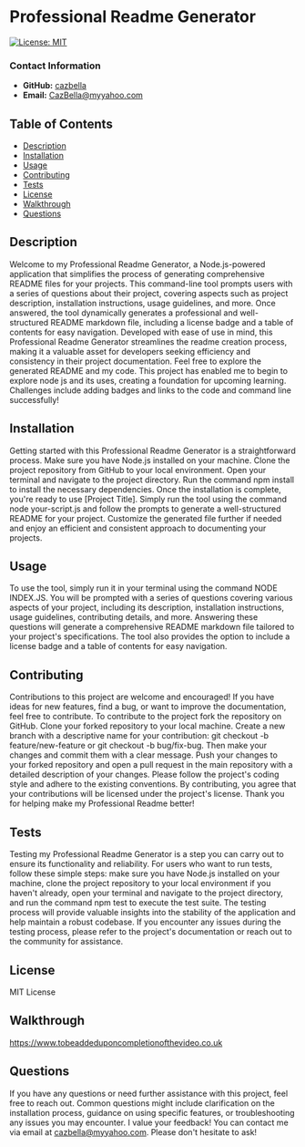 
  # Professional Readme Generator

[![License: MIT](https://img.shields.io/badge/License-MIT-yellow.svg)](https://opensource.org/licenses/MIT)

### Contact Information
- **GitHub:** [cazbella](https://github.com/cazbella)
- **Email:** CazBella@myyahoo.com



## Table of Contents
- [Description](#description)
- [Installation](#installation)
- [Usage](#usage)
- [Contributing](#contributing)
- [Tests](#tests)
- [License](#license)
- [Walkthrough](#walkthrough)
- [Questions](#questions)

## Description
Welcome to my Professional Readme Generator, a Node.js-powered application that simplifies the process of generating comprehensive README files for your projects. This command-line tool prompts users with a series of questions about their project, covering aspects such as project description, installation instructions, usage guidelines, and more. Once answered, the tool dynamically generates a professional and well-structured README markdown file, including a license badge and a table of contents for easy navigation. Developed with ease of use in mind, this Professional Readme Generator streamlines the readme creation process, making it a valuable asset for developers seeking efficiency and consistency in their project documentation. Feel free to explore the generated README and my code. This project has enabled me to begin to explore node js and its uses, creating a foundation for upcoming learning. Challenges include adding badges and links to the code and command line successfully! 

## Installation
Getting started with this Professional Readme Generator is a straightforward process. Make sure you have Node.js installed on your machine. Clone the project repository from GitHub to your local environment. Open your terminal and navigate to the project directory. Run the command npm install to install the necessary dependencies. Once the installation is complete, you're ready to use [Project Title]. Simply run the tool using the command node your-script.js and follow the prompts to generate a well-structured README for your project. Customize the generated file further if needed and enjoy an efficient and consistent approach to documenting your projects.

## Usage
To use the tool, simply run it in your terminal using the command NODE INDEX.JS. You will be prompted with a series of questions covering various aspects of your project, including its description, installation instructions, usage guidelines, contributing details, and more. Answering these questions will generate a comprehensive README markdown file tailored to your project's specifications. The tool also provides the option to include a license badge and a table of contents for easy navigation. 

## Contributing
Contributions to this project are welcome and encouraged! If you have ideas for new features, find a bug, or want to improve the documentation, feel free to contribute. To contribute to the project fork the repository on GitHub. Clone your forked repository to your local machine. Create a new branch with a descriptive name for your contribution: git checkout -b feature/new-feature or git checkout -b bug/fix-bug. Then make your changes and commit them with a clear message. Push your changes to your forked repository and open a pull request in the main repository with a detailed description of your changes. Please follow the project's coding style and adhere to the existing conventions. By contributing, you agree that your contributions will be licensed under the project's license. Thank you for helping make my Professional Readme better!

## Tests
Testing my Professional Readme Generator is a step you can carry out to ensure its functionality and reliability. For users who want to run tests, follow these simple steps: make sure you have Node.js installed on your machine, clone the project repository to your local environment if you haven't already, open your terminal and navigate to the project directory, and run the command npm test to execute the test suite. The testing process will provide valuable insights into the stability of the application and help maintain a robust codebase. If you encounter any issues during the testing process, please refer to the project's documentation or reach out to the community for assistance.

## License 
MIT License

## Walkthrough
https://www.tobeaddeduponcompletionofthevideo.co.uk

## Questions
If you have any questions or need further assistance with this project, feel free to reach out. Common questions might include clarification on the installation process, guidance on using specific features, or troubleshooting any issues you may encounter. I value your feedback! You can contact me via email at cazbella@myyahoo.com. Please don't hesitate to ask!
